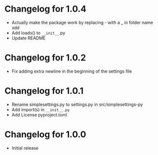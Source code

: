 # Changelog for 1.0.4
- Actually make the package work by replacing - with a _ in folder name xdd
- Add loads() to `__init__`.py
- Update README

# Changelog for 1.0.2
- Fix adding extra newline in the beginning of the settings file

# Changelog for 1.0.1
- Rename simplesettings.py to settings.py in src/simplesettings-py
- Add import(s) in `__init__.py`
- Add License pyproject.toml

# Changelog for 1.0.0
- Initial release
